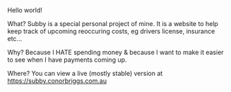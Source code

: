 Hello world!


What?
Subby is a special personal project of mine. It is a website to help keep track of upcoming reoccuring costs, eg drivers license, insurance etc...

Why?
Because I HATE spending money & because I want to make it easier to see when I have payments coming up.

Where?
You can view a live (mostly stable) version at https://subby.conorbriggs.com.au
